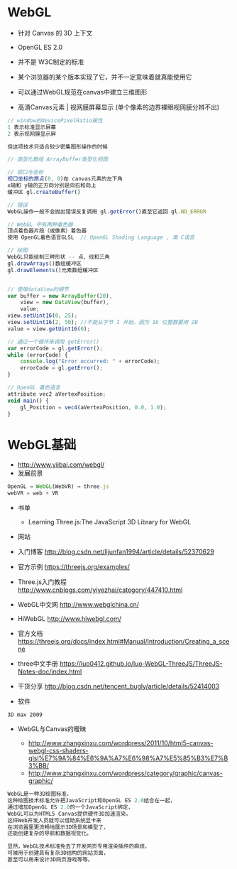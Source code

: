 # WebGL

- 针对 Canvas 的 3D 上下文

- OpenGL ES 2.0

- 并不是 W3C制定的标准

- 某个浏览器的某个版本实现了它，并不一定意味着就真能使用它

- 可以通过WebGL规范在canvas中建立三维图形

- 高清Canvas元素 | 视网膜屏幕显示 (单个像素的边界裸眼视网膜分辨不出)

```javascript
// window的devicePixelRatio属性
1 表示标准显示屏幕
2 表示视网膜显示屏

但这项技术只适合较少密集图形操作的时候

// 类型化数组 ArrayBuffer类型化视图

// 视口与坐标
视口坐标的原点(0, 0)在 canvas元素的左下角
x轴和 y轴的正方向分别是向右和向上
缓冲区 gl.createBuffer()

// 错误
WebGL操作一般不会抛出错误反复调用 gl.getError()直至它返回 gl.NO_ERROR

// WebGL 中有两种着色器
顶点着色器片段（或像素）着色器
使用 OpenGL着色语言GLSL  // OpenGL Shading Language , 类 C语言

// 绘图
WebGL只能绘制三种形状 -- 点、线和三角
gl.drawArrays()数组缓冲区
gl.drawElements()元素数组缓冲区


// 使用dataView的细节
var buffer = new ArrayBuffer(20),
    view = new DataView(buffer),
    value;
view.setUint16(0, 25);
view.setUint16(2, 50); //不能从字节 1 开始，因为 16 位整数要用 2B
value = view.getUint16(0);

// 通过一个循环来调用 getError()
var errorCode = gl.getError();
while (errorCode) {
    console.log("Error occurred: " + errorCode);
    errorCode = gl.getError();
}

// OpenGL 着色语言
attribute vec2 aVertexPosition;
void main() {
    gl_Position = vec4(aVertexPosition, 0.0, 1.0);
}
```

# WebGL基础

- <http://www.yiibai.com/webgl/>
- 发展前景

```javascript
OpenGL → WebGL(WebVR) → three.js
webVR = web + VR
```

- 书单

  - Learning Three.js:The JavaScript 3D Library for WebGL

- 网站

- 入门博客 <http://blog.csdn.net/lijunfan1994/article/details/52370629>
- 官方示例 <https://threejs.org/examples/>
- Three.js入门教程 <http://www.cnblogs.com/yiyezhai/category/447410.html>
- WebGL中文网 <http://www.webglchina.cn/>
- HiWebGL <http://www.hiwebgl.com/>
- 官方文档<https://threejs.org/docs/index.html#Manual/Introduction/Creating_a_scene>
- three中文手册 <https://luo0412.github.io/luo-WebGL-ThreeJS/ThreeJS-Notes-doc/index.html>
- 干货分享 <http://blog.csdn.net/tencent_bugly/article/details/52414003>

- 软件

```
3D max 2009
```

- WebGL与Canvas的暧昧

  - <http://www.zhangxinxu.com/wordpress/2011/10/html5-canvas-webgl-css-shaders-glsl%E7%9A%84%E6%9A%A7%E6%98%A7%E5%85%B3%E7%B3%BB/>
  - <http://www.zhangxinxu.com/wordpress/category/graphic/canvas-graphic/>

```javascript
WebGL是一种3D绘图标准，
这种绘图技术标准允许把JavaScript和OpenGL ES 2.0结合在一起，
通过增加OpenGL ES 2.0的一个JavaScript绑定，
WebGL可以为HTML5 Canvas提供硬件3D加速渲染，
这样Web开发人员就可以借助系统显卡来
在浏览器里更流畅地展示3D场景和模型了，
还能创建复杂的导航和数据视觉化。

显然，WebGL技术标准免去了开发网页专用渲染插件的麻烦，
可被用于创建具有复杂3D结构的网站页面，
甚至可以用来设计3D网页游戏等等。
```
